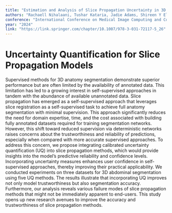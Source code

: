 ```yaml
---
title: "Estimation and Analysis of Slice Propagation Uncertainty in 3D Anatomy Segmentation"
authors: "Rachaell Nihalaani, Tushar Kataria, Jadie Adams, Shireen Y Elhabian"
conference: "International Conference on Medical Image Computing and Computer-Assisted Intervention"
year: "2024"
link: "https://link.springer.com/chapter/10.1007/978-3-031-72117-5_26"
---
```


# Uncertainty Quantification for Slice Propagation Models

Supervised methods for 3D anatomy segmentation demonstrate superior performance but are often limited by the availability of annotated data. This limitation has led to a growing interest in self-supervised approaches in tandem with the abundance of available unannotated data. Slice propagation has emerged as a self-supervised approach that leverages slice registration as a self-supervised task to achieve full anatomy segmentation with minimal supervision. This approach significantly reduces the need for domain expertise, time, and the cost associated with building fully annotated datasets required for training segmentation networks. However, this shift toward reduced supervision via deterministic networks raises concerns about the trustworthiness and reliability of predictions, especially when compared with more accurate supervised approaches. To address this concern, we propose integrating calibrated uncertainty quantification (UQ) into slice propagation methods, which would provide insights into the model’s predictive reliability and confidence levels. Incorporating uncertainty measures enhances user confidence in self-supervised approaches, thereby improving their practical applicability. We conducted experiments on three datasets for 3D abdominal segmentation using five UQ methods. The results illustrate that incorporating UQ improves not only model trustworthiness but also segmentation accuracy. Furthermore, our analysis reveals various failure modes of slice propagation methods that might not be immediately apparent to end-users. This study opens up new research avenues to improve the accuracy and trustworthiness of slice propagation methods.
